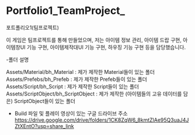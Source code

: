 # Portfolio1_TeamProject_
포트폴리오1(팀프로젝트)

이 게임은 팀프로젝트를 통해 만들었으며, 저는 아이템 정보 관리, 아이템 드랍 구현, 아이템창UI 기능 구현, 아이템제작대UI 기능 구현,  하우징 기능 구현 등을 담당했습니다.

-폴더 설명 

Assets/Material/bh_Material : 제가 제작한 Material들이 있는 폴더 
Assets/Prefebs/bh_Prefeb : 제가 제작한 Prefeb들이 있는 폴더 
Assets/Script/bh_Script : 제가 제작한 Script들이 있는 폴더 
Assets/ScriptObject/bh_ScriptObject : 제가 제작한 (아이템들의 고유 데이터를 담은) ScriptObject들이 있는 폴더 

- Build 파일 및 플레이 영상이 있는 구글 드라이브 주소
https://drive.google.com/drive/folders/1CK8ZqW6_8kmtZlAe95Q3uaJ4JZtXEntO?usp=share_link
